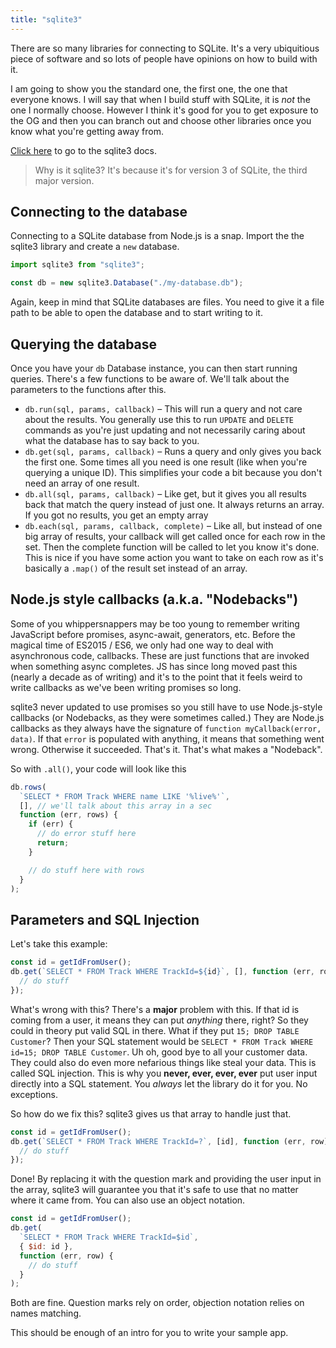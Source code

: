 ```yaml
---
title: "sqlite3"
---
```


There are so many libraries for connecting to SQLite. It's a very ubiquitious piece of software and so lots of people have opinions on how to build with it.

I am going to show you the standard one, the first one, the one that everyone knows. I will say that when I build stuff with SQLite, it is _not_ the one I normally choose. However I think it's good for you to get exposure to the OG and then you can branch out and choose other libraries once you know what you're getting away from.

[Click here][sqlite3] to go to the sqlite3 docs.

> Why is it sqlite3? It's because it's for version 3 of SQLite, the third major version.

## Connecting to the database

Connecting to a SQLite database from Node.js is a snap. Import the the sqlite3 library and create a `new` database.

```javascript
import sqlite3 from "sqlite3";

const db = new sqlite3.Database("./my-database.db");
```

Again, keep in mind that SQLite databases are files. You need to give it a file path to be able to open the database and to start writing to it.

## Querying the database

Once you have your `db` Database instance, you can then start running queries. There's a few functions to be aware of. We'll talk about the parameters to the functions after this.

- `db.run(sql, params, callback)` – This will run a query and not care about the results. You generally use this to run `UPDATE` and `DELETE` commands as you're just updating and not necessarily caring about what the database has to say back to you.
- `db.get(sql, params, callback)` – Runs a query and only gives you back the first one. Some times all you need is one result (like when you're querying a unique ID). This simplifies your code a bit because you don't need an array of one result.
- `db.all(sql, params, callback)` – Like get, but it gives you all results back that match the query instead of just one. It always returns an array. If you got no results, you get an empty array
- `db.each(sql, params, callback, complete)` – Like all, but instead of one big array of results, your callback will get called once for each row in the set. Then the complete function will be called to let you know it's done. This is nice if you have some action you want to take on each row as it's basically a `.map()` of the result set instead of an array.

## Node.js style callbacks (a.k.a. "Nodebacks")

Some of you whippersnappers may be too young to remember writing JavaScript before promises, async-await, generators, etc. Before the magical time of ES2015 / ES6, we only had one way to deal with asynchronous code, callbacks. These are just functions that are invoked when something async completes. JS has since long moved past this (nearly a decade as of writing) and it's to the point that it feels weird to write callbacks as we've been writing promises so long.

sqlite3 never updated to use promises so you still have to use Node.js-style callbacks (or Nodebacks, as they were sometimes called.) They are Node.js callbacks as they always have the signature of `function myCallback(error, data)`. If that `error` is populated with anything, it means that something went wrong. Otherwise it succeeded. That's it. That's what makes a "Nodeback".

So with `.all()`, your code will look like this

```javascript
db.rows(
  `SELECT * FROM Track WHERE name LIKE '%live%'`,
  [], // we'll talk about this array in a sec
  function (err, rows) {
    if (err) {
      // do error stuff here
      return;
    }

    // do stuff here with rows
  }
);
```

## Parameters and SQL Injection

Let's take this example:

```javascript
const id = getIdFromUser();
db.get(`SELECT * FROM Track WHERE TrackId=${id}`, [], function (err, row) {
  // do stuff
});
```

What's wrong with this? There's a **major** problem with this. If that id is coming from a user, it means they can put _anything_ there, right? So they could in theory put valid SQL in there. What if they put `15; DROP TABLE Customer`? Then your SQL statement would be `SELECT * FROM Track WHERE id=15; DROP TABLE Customer`. Uh oh, good bye to all your customer data. They could also do even more nefarious things like steal your data. This is called SQL injection. This is why you **never, ever, ever, ever** put user input directly into a SQL statement. You _always_ let the library do it for you. No exceptions.

So how do we fix this? sqlite3 gives us that array to handle just that.

```javascript
const id = getIdFromUser();
db.get(`SELECT * FROM Track WHERE TrackId=?`, [id], function (err, row) {
  // do stuff
});
```

Done! By replacing it with the question mark and providing the user input in the array, sqlite3 will guarantee you that it's safe to use that no matter where it came from. You can also use an object notation.

```javascript
const id = getIdFromUser();
db.get(
  `SELECT * FROM Track WHERE TrackId=$id`,
  { $id: id },
  function (err, row) {
    // do stuff
  }
);
```

Both are fine. Question marks rely on order, objection notation relies on names matching.

This should be enough of an intro for you to write your sample app.

[sqlite3]: https://github.com/TryGhost/node-sqlite3/wiki/API
